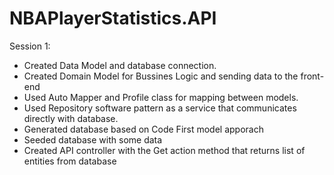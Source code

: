 # NBAPlayerStatistics.API

Session 1:
  * Created Data Model and database connection.
  * Created Domain Model for Bussines Logic and sending data to the front-end
  * Used Auto Mapper and Profile class for mapping between models.
  * Used Repository software pattern as a service that communicates directly with database.
  * Generated database based on Code First model apporach
  * Seeded database with some data
  * Created API controller with the Get action method that returns list of entities from database


